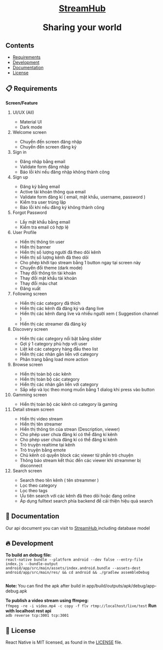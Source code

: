 <h1 align="center">
  <strong>
  <a href="https://streamhub.com/">
    StreamHub
  </a>
  </strong>
  <p align="center">
  <strong>Sharing your world</strong><br>
</p>
</h1>

## Contents

- [Requirements](#-requirements)
- [Development](#-development)
- [Documentation](#-documentation)
- [License](#-license)

## 📋 Requirements

<strong>Screen/Feature </strong>

<ol>
<li> UI/UX (All)</li>
<ul>
	<li>
       Material UI
    </li>
    <li>
       Dark mode
    </li>
</ul>
<li> Welcome screen </li>
<ul>
	<li>
       Chuyển đến screen đăng nhập 
    </li>
    <li>
       Chuyển đến screen đăng ký
    </li>
</ul>

<li> Sign in  </li>
<ul>
	<li>
       Đăng nhập bằng email
    </li>
    <li>
       Validate form đăng nhập
    </li>
    <li>
       Báo lỗi khi nếu đăng nhập không thành công
    </li>
</ul>

<li> Sign up  </li>
<ul>
	<li>
       Đăng ký bằng email
    </li>	
    <li>
       Active tài khoản thông qua email
    </li>
    <li>
       Validate form đăng kí ( email, mật khẩu, username, password )
    </li>
    <li>
       Kiểm tra user trùng lặp
    </li>
    <li>
       Báo lỗi khi nếu đăng ký không thành công
    </li>
</ul>

<li> Forgot Password  </li>
<ul>
    <li>
       Lấy mật khẩu bằng email 
    </li>
    <li>
       Kiểm tra email có hợp lệ
    </li>
</ul>

<li> User Profile  </li>
<ul>
    <li>
       Hiển thị thông tin user
    </li>
    <li>
       Hiển thị banner
    </li>
    <li>
      Hiển thị số lượng người đã theo dõi kênh    
    </li>
    <li>
      Hiển thị số lượng kênh đã theo dõi    
    </li>
    <li>
       Cho phép khởi tạo stream bằng 1 button ngay tại screen này
    </li>
    <li>
       Chuyển đổi theme (dark mode)
    </li>
    <li>
       Thay đổi thông tin tài khoản
    </li>
    <li>
       Thay đổi mật khẩu tài khoản
    </li>    
     <li>
       Thay đổi màu chat
    </li>
    <li>
       Đăng xuất
    </li>
</ul>

<li> Following screen </li>
<ul>
    <li>
      Hiển thị các category đã thích
    </li>
    <li>
      Hiển thị các kênh đã đăng ký và đang live
    </li>
     <li>
      Hiển thị các kênh đang live và nhiều người xem ( Suggestion channel )
    </li>
    <li>
      Hiển thị các streamer đã đăng ký
    </li>
</ul>

<li> Discovery screen </li>
<ul>
    <li>
       Hiển thị các category nổi bật bằng slider
    </li>
    <li>
       Gợi ý 1 category phù hợp với user
    </li>
    <li>
       Liệt kê các category hàng đầu theo list
    </li>
    <li>
       Hiển thị các nhãn gắn liền với category
    </li>
    <li>
       Phân trang bằng load more action
    </li>
</ul>

<li> Browse screen </li>
<ul>
    <li>
       Hiển thị toàn bộ các kênh 
    </li>  
    <li>
       Hiển thị toàn bộ các category
    </li>
    <li>
       Hiển thị các nhãn gắn liền với category
    </li>
    <li>
       Sắp xếp và lọc theo mong muốn bằng 1 dialog khi press vào button
    </li>
</ul>

<li> Gamming screen </li>
<ul>
     <li>
       Hiển thị toàn bộ các kênh có category là gaming 
    </li>  
</ul>

<li> Detail stream screen </li>
<ul>
    <li>
       Hiển thị video stream 
    </li>
    <li>
       Hiển thị tên streamer
    </li>
    <li>
       Hiển thị thông tin của strean (Description, viewer)
    </li>
    <li>
       Cho phép user chưa đăng kí có thể đăng kí kênh
    </li>
    <li>
       Cho phép user chưa đăng kí có thể đăng kí kênh
    </li>
    <li>
       Trò truyện realtime tại kênh
    </li>
    <li>
       Trò truyện bằng emote 
    </li>
    <li>
      	Chủ kênh có quyền block các viewer từ phần trò chuyện
    </li>
    <li>
      	Thông báo stream kết thúc đến các viewer khi streammer bị disconnect
    </li>
</ul>

<li> Search screen </li>
<ul>
    <li>
      Search theo tên kênh ( tên streammer )
    </li>
    <li>
      Lọc theo category
    </li>  
    <li>
      Lọc theo tags
    </li> 
    <li>
      Ưu tiên search với các kênh đã theo dõi hoặc đang online
    </li>
    <li>
      Áp dụng fulltext search phía backend để cải thiện hiệu quả search
    </li>
</ul>

</ol>

## 📖 Documentation

Our api document you can visit to
<a href="https://localhost:3001:documentation/">
StreamHub
</a> including database model

## 🔥 Development

<p>
  <strong>To build an debug file:</strong><br>
  <code>react-native bundle --platform android --dev false --entry-file index.js --bundle-output android/app/src/main/assets/index.android.bundle --assets-dest android/app/src/main/res/ && cd android && ./gradlew assembleDebug
  </code> <br>
  <p><strong>Note: </strong>You can find the apk after build in app/build/outputs/apk/debug/app-debug.apk</p>
</p>
<p>
<strong>To publish a video stream using ffmpeg:</strong><br>
  <!-- publish video -->
<code>ffmpeg -re -i video.mp4 -c copy -f flv rtmp://localhost/live/test</code>
<strong>Run with localhost rest api</strong><br>
<code>adb reverse tcp:3001 tcp:3001</code>

## 📄 License

React Native is MIT licensed, as found in the [LICENSE][l] file.

[l]: https://github.com/facebook/react-native/blob/master/LICENSE
